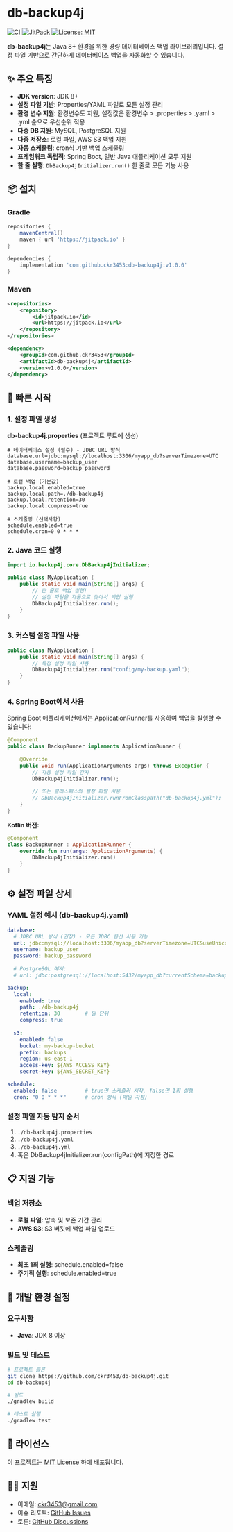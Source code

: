 # db-backup4j

[![CI](https://github.com/ckr3453/db-backup4j/actions/workflows/ci.yml/badge.svg?branch=main)](https://github.com/ckr3453/db-backup4j/actions/workflows/ci.yml)
[![JitPack](https://jitpack.io/v/ckr3453/db-backup4j.svg)](https://jitpack.io/#ckr3453/db-backup4j)
[![License: MIT](https://img.shields.io/badge/License-MIT-yellow.svg)](https://opensource.org/licenses/MIT)

**db-backup4j**는 Java 8+ 환경을 위한 경량 데이터베이스 백업 라이브러리입니다. 설정 파일 기반으로 간단하게 데이터베이스 백업을 자동화할 수 있습니다.

## ✨ 주요 특징

- **JDK version**: JDK 8+
- **설정 파일 기반**: Properties/YAML 파일로 모든 설정 관리
- **환경 변수 지원**: 환경변수도 지원, 설정값은 환경변수 > .properties > .yaml > .yml 순으로 우선순위 적용
- **다중 DB 지원**: MySQL, PostgreSQL 지원 
- **다중 저장소**: 로컬 파일, AWS S3 백업 지원
- **자동 스케줄링**: cron식 기반 백업 스케줄링
- **프레임워크 독립적**: Spring Boot, 일반 Java 애플리케이션 모두 지원
- **한 줄 실행**: `DbBackup4jInitializer.run()` 한 줄로 모든 기능 사용

## 📦 설치

### Gradle
```gradle
repositories {
    mavenCentral()
    maven { url 'https://jitpack.io' }
}

dependencies {
    implementation 'com.github.ckr3453:db-backup4j:v1.0.0'
}
```

### Maven
```xml
<repositories>
    <repository>
        <id>jitpack.io</id>
        <url>https://jitpack.io</url>
    </repository>
</repositories>

<dependency>
    <groupId>com.github.ckr3453</groupId>
    <artifactId>db-backup4j</artifactId>
    <version>v1.0.0</version>
</dependency>
```

## 🚀 빠른 시작

### 1. 설정 파일 생성

**db-backup4j.properties** (프로젝트 루트에 생성)
```properties
# 데이터베이스 설정 (필수) - JDBC URL 방식
database.url=jdbc:mysql://localhost:3306/myapp_db?serverTimezone=UTC
database.username=backup_user
database.password=backup_password

# 로컬 백업 (기본값)
backup.local.enabled=true
backup.local.path=./db-backup4j
backup.local.retention=30
backup.local.compress=true

# 스케줄링 (선택사항)
schedule.enabled=true
schedule.cron=0 0 * * *
```

### 2. Java 코드 실행

```java
import io.backup4j.core.DbBackup4jInitializer;

public class MyApplication {
    public static void main(String[] args) {
        // 한 줄로 백업 실행!
        // 설정 파일을 자동으로 찾아서 백업 실행
        DbBackup4jInitializer.run();
    }
}
```

### 3. 커스텀 설정 파일 사용

```java
public class MyApplication {
    public static void main(String[] args) {
        // 특정 설정 파일 사용
        DbBackup4jInitializer.run("config/my-backup.yaml");
    }
}
```

### 4. Spring Boot에서 사용

Spring Boot 애플리케이션에서는 ApplicationRunner를 사용하여 백업을 실행할 수 있습니다:

```java
@Component
public class BackupRunner implements ApplicationRunner {
    
    @Override
    public void run(ApplicationArguments args) throws Exception {
        // 자동 설정 파일 감지
        DbBackup4jInitializer.run();
        
        // 또는 클래스패스의 설정 파일 사용
        // DbBackup4jInitializer.runFromClasspath("db-backup4j.yml");
    }
}
```

**Kotlin 버전:**
```kotlin
@Component
class BackupRunner : ApplicationRunner {
    override fun run(args: ApplicationArguments) {
        DbBackup4jInitializer.run()
    }
}
```

## ⚙️ 설정 파일 상세

### YAML 설정 예시 (db-backup4j.yaml)

```yaml
database:
  # JDBC URL 방식 (권장) - 모든 JDBC 옵션 사용 가능
  url: jdbc:mysql://localhost:3306/myapp_db?serverTimezone=UTC&useUnicode=true&characterEncoding=UTF-8
  username: backup_user
  password: backup_password
  
  # PostgreSQL 예시:
  # url: jdbc:postgresql://localhost:5432/myapp_db?currentSchema=backup_schema

backup:
  local:
    enabled: true
    path: ./db-backup4j
    retention: 30        # 일 단위
    compress: true
    
  s3:
    enabled: false
    bucket: my-backup-bucket
    prefix: backups
    region: us-east-1
    access-key: ${AWS_ACCESS_KEY}
    secret-key: ${AWS_SECRET_KEY}

schedule:
  enabled: false         # true면 스케줄러 시작, false면 1회 실행
  cron: "0 0 * * *"      # cron 형식 (매일 자정)
```

### 설정 파일 자동 탐지 순서

1. `./db-backup4j.properties`
2. `./db-backup4j.yaml`
3. `./db-backup4j.yml`
4. 혹은 DbBackup4jInitializer.run(configPath)에 지정한 경로

## 📋 지원 기능

### 백업 저장소
- **로컬 파일**: 압축 및 보존 기간 관리
- **AWS S3**: S3 버킷에 백업 파일 업로드

### 스케줄링
- **최초 1회 실행**: schedule.enabled=false
- **주기적 실행**: schedule.enabled=true

## 🔧 개발 환경 설정

### 요구사항
- **Java**: JDK 8 이상

### 빌드 및 테스트

```bash
# 프로젝트 클론
git clone https://github.com/ckr3453/db-backup4j.git
cd db-backup4j

# 빌드
./gradlew build

# 테스트 실행
./gradlew test
```

## 📄 라이선스

이 프로젝트는 [MIT License](LICENSE) 하에 배포됩니다.

## 🙋‍♂️ 지원

- 이메일: ckr3453@gmail.com
- 이슈 리포트: [GitHub Issues](https://github.com/ckr3453/db-backup4j/issues)
- 토론: [GitHub Discussions](https://github.com/ckr3453/db-backup4j/discussions)
